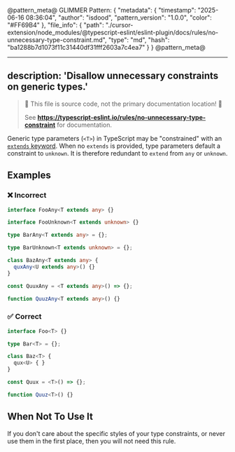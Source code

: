 @pattern_meta@
GLIMMER Pattern:
{
  "metadata": {
    "timestamp": "2025-06-16 08:36:04",
    "author": "isdood",
    "pattern_version": "1.0.0",
    "color": "#FF69B4"
  },
  "file_info": {
    "path": "./cursor-extension/node_modules/@typescript-eslint/eslint-plugin/docs/rules/no-unnecessary-type-constraint.md",
    "type": "md",
    "hash": "ba1288b7d1073f11c31440df31fff2603a7c4ea7"
  }
}
@pattern_meta@

---
description: 'Disallow unnecessary constraints on generic types.'
---

> 🛑 This file is source code, not the primary documentation location! 🛑
>
> See **https://typescript-eslint.io/rules/no-unnecessary-type-constraint** for documentation.

Generic type parameters (`<T>`) in TypeScript may be "constrained" with an [`extends` keyword](https://www.typescriptlang.org/docs/handbook/generics.html#generic-constraints).
When no `extends` is provided, type parameters default a constraint to `unknown`.
It is therefore redundant to `extend` from `any` or `unknown`.

## Examples

<!--tabs-->

### ❌ Incorrect

```ts
interface FooAny<T extends any> {}

interface FooUnknown<T extends unknown> {}

type BarAny<T extends any> = {};

type BarUnknown<T extends unknown> = {};

class BazAny<T extends any> {
  quxAny<U extends any>() {}
}

const QuuxAny = <T extends any>() => {};

function QuuzAny<T extends any>() {}
```

### ✅ Correct

```ts
interface Foo<T> {}

type Bar<T> = {};

class Baz<T> {
  qux<U> { }
}

const Quux = <T>() => {};

function Quuz<T>() {}
```

## When Not To Use It

If you don't care about the specific styles of your type constraints, or never use them in the first place, then you will not need this rule.

